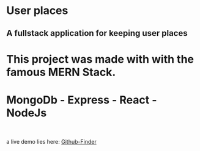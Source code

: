 # User places

## A fullstack application for keeping user places 



# This project was made with with the famous MERN Stack. 
# MongoDb - Express - React - NodeJs

<br/>

a live demo lies here: [Github-Finder](https://utkutekalmaz-githubfinder.netlify.com)
<br/>


<br/>


